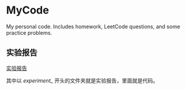 # MyCode

My personal code. Includes homework, LeetCode questions, and some practice problems.

## 实验报告

[实验报告](./C++/)

其中以 *experiment_* 开头的文件夹就是实验报告，里面就是代码。